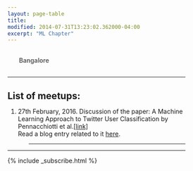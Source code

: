 ```yaml
---
layout: page-table
title: 
modified: 2014-07-31T13:23:02.362000-04:00
excerpt: "ML Chapter"
---
```

<style>
      
*, *:before, *:after {
  margin: 0;
  padding: 0;
  box-sizing: border-box;
}
input {
  display: none;
}

label {
  display: inline-block;
  margin: 0 0 -1px;
  padding: 15px 25px;
  font-weight: 600;
  text-align: center;
  color: #555;
  border: 1px solid transparent;
}

label:before {
  font-family: fontawesome;
  font-weight: normal;
  margin-right: 10px;
}


label:hover {
  color: #888;
  cursor: pointer;
}

input:checked + label {
  color: #555;
  border: 1px solid #ddd;
  border-top: 2px solid orange;
  border-bottom: 1px solid #fff;
}
</style>
    

  <script>
 function pageSet()
 {
      var current_url=document.URL;
      var lastPart = current_url.substr(current_url.lastIndexOf('/') + 1);
      alert(current_url.substr(current_url.lastIndexOf('/') + 1));
      if(current_url.match("ml-chapter/$")||current_url.match("ml-chapter$")||current_url.match("bangalore$"))
      {
      document.getElementById("tab1").checked = true;
  }
 }
 function hideDiv(flag)
 {
   if(flag==1)
   {
     document.getElementById("banglaore_div").style.display="inline";
     window.location.href = "http://suyash1003.github.io/ml-india/ml-chapter/#bangalore";
   }
 }
</script>

<body onload="pageSet()">
  <input id="tab1" type="radio" name="tabs" onclick="hideDiv(1)">
  <label for="tab1" >Bangalore</label>
<hr>
<h2>List of meetups: </h2>
<div id="bangalore_div">
<ol>
      <li>27th February, 2016. Discussion of the paper: A Machine Learning Approach to Twitter User Classification by Pennacchiotti et al.<a href="http://www.aaai.org/ocs/index.php/ICWSM/ICWSM11/paper/view/2886/3262" target="blank">[link]</a>
      <br>
      Read a blog entry related to it <a href="http://suyash1003.github.io/ml-india/ml-india-bangalore-chapter/" target="blank">here</a>.
      </li>
<ol>
<hr>
</div>
<hr>


{% include _subscribe.html %}
</body>
